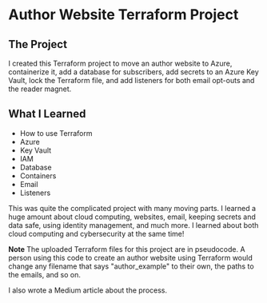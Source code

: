 # Author Website Terraform Project

## The Project

I created this Terraform project to move an author website to Azure, containerize it, add a database for subscribers, add secrets to an Azure Key Vault, lock the Terraform file, and add listeners for both email opt-outs and the reader magnet.

## What I Learned
- How to use Terraform
- Azure
- Key Vault
- IAM
- Database
- Containers
- Email
- Listeners

This was quite the complicated project with many moving parts. I learned a huge amount about cloud computing, websites, email, keeping secrets and data safe, using identity management, and much more. I learned about both cloud computing and cybersecurity at the same time!

**Note** The uploaded Terraform files for this project are in pseudocode. A person using this code to create an author website using Terraform would change any filename that says "author_example" to their own, the paths to the emails, and so on.

I also wrote a Medium article about the process.
